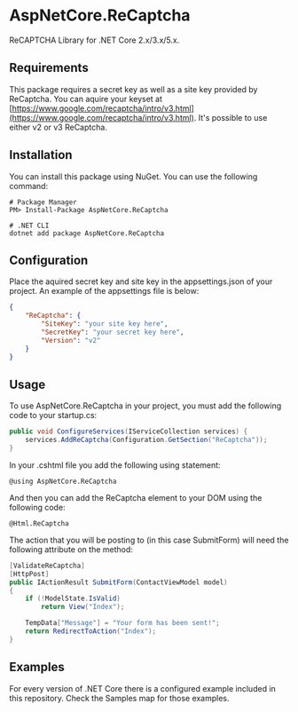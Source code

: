 # AspNetCore.ReCaptcha
ReCAPTCHA Library for .NET Core 2.x/3.x/5.x.

## Requirements
This package requires a secret key as well as a site key provided by ReCaptcha. You can aquire your keyset at [https://www.google.com/recaptcha/intro/v3.html](https://www.google.com/recaptcha/intro/v3.html). It's possible to use either v2 or v3 ReCaptcha.

## Installation
You can install this package using NuGet. You can use the following command:

```shell
# Package Manager
PM> Install-Package AspNetCore.ReCaptcha

# .NET CLI
dotnet add package AspNetCore.ReCaptcha
```

## Configuration
Place the aquired secret key and site key in the appsettings.json of your project. An example of the appsettings file is below:

```json
{
    "ReCaptcha": {
        "SiteKey": "your site key here",
        "SecretKey": "your secret key here",
        "Version": "v2"
    }
}
```

## Usage
To use AspNetCore.ReCaptcha in your project, you must add the following code to your startup.cs:

```csharp
public void ConfigureServices(IServiceCollection services) {
    services.AddReCaptcha(Configuration.GetSection("ReCaptcha"));
}
```

In your .cshtml file you add the following using statement:

```cshtml
@using AspNetCore.ReCaptcha
```

And then you can add the ReCaptcha element to your DOM using the following code:

```cshtml
@Html.ReCaptcha
```

The action that you will be posting to (in this case SubmitForm) will need the following attribute on the method:

```csharp
[ValidateReCaptcha]
[HttpPost]
public IActionResult SubmitForm(ContactViewModel model)
{
    if (!ModelState.IsValid)
        return View("Index");

    TempData["Message"] = "Your form has been sent!";
    return RedirectToAction("Index");
}
```

## Examples
For every version of .NET Core there is a configured example included in this repository. Check the Samples map for those examples.
